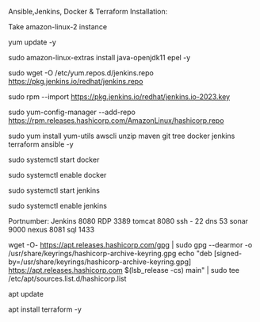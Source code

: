 Ansible,Jenkins, Docker & Terraform Installation:

Take amazon-linux-2 instance

yum update -y

sudo amazon-linux-extras install java-openjdk11 epel -y

sudo wget -O /etc/yum.repos.d/jenkins.repo https://pkg.jenkins.io/redhat/jenkins.repo

sudo rpm --import https://pkg.jenkins.io/redhat/jenkins.io-2023.key


sudo yum-config-manager --add-repo https://rpm.releases.hashicorp.com/AmazonLinux/hashicorp.repo

sudo yum install yum-utils awscli unzip maven git tree docker jenkins terraform ansible -y

sudo systemctl start docker

sudo systemctl enable docker

sudo systemctl start jenkins

sudo systemctl enable jenkins

Portnumber:
Jenkins 8080
RDP 3389
tomcat 8080
ssh - 22 
dns 53
sonar 9000
nexus 8081
sql 1433


wget -O- https://apt.releases.hashicorp.com/gpg | sudo gpg --dearmor -o /usr/share/keyrings/hashicorp-archive-keyring.gpg
echo "deb [signed-by=/usr/share/keyrings/hashicorp-archive-keyring.gpg] https://apt.releases.hashicorp.com $(lsb_release -cs) main" | sudo tee /etc/apt/sources.list.d/hashicorp.list

apt update 

apt install terraform -y

